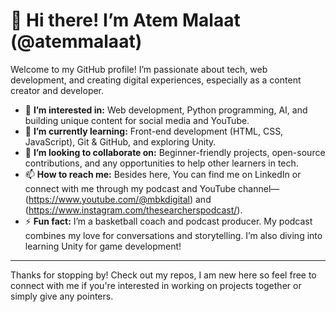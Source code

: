 # 👋 Hi there! I’m Atem Malaat (@atemmalaat)  

Welcome to my GitHub profile! I’m passionate about tech, web development, and creating digital experiences, especially as a content creator and developer.

- 👀 **I’m interested in:** Web development, Python programming, AI, and building unique content for social media and YouTube.
- 🌱 **I’m currently learning:** Front-end development (HTML, CSS, JavaScript), Git & GitHub, and exploring Unity.  
- 💞️ **I’m looking to collaborate on:** Beginner-friendly projects, open-source contributions, and any opportunities to help other learners in tech.
- 📫 **How to reach me:** Besides here, You can find me on LinkedIn or connect with me through my podcast and YouTube channel—(https://www.youtube.com/@mbkdigital) and (https://www.instagram.com/thesearcherspodcast/).  
- ⚡ **Fun fact:** I’m a basketball coach and podcast producer. My podcast combines my love for conversations and storytelling. I’m also diving into learning Unity for game development!

---

Thanks for stopping by! Check out my repos, I am new here so feel free to connect with me if you're interested in working on projects together or simply give any pointers.
